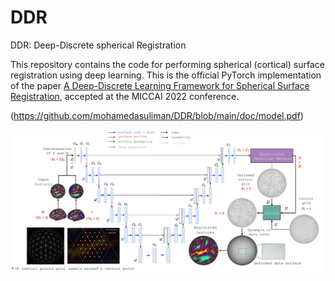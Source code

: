 # DDR
DDR: Deep-Discrete spherical Registration

This repository contains the code for performing spherical (cortical) surface registration using deep learning. This is the official PyTorch implementation of the paper [A Deep-Discrete Learning Framework for Spherical Surface Registration](https://arxiv.org/abs/2203.12999), accepted at the MICCAI 2022 conference.  


(https://github.com/mohamedasuliman/DDR/blob/main/doc/model.pdf)


<img src="./doc/model.jpg"
     alt="DDR"
     style="float: left; margin-right: 10px;" />
